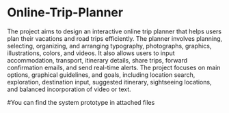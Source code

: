 # Online-Trip-Planner
The project aims to design an interactive online trip planner that helps users plan their vacations and road trips efficiently. The planner involves planning, selecting, organizing, and arranging typography, photographs, graphics, illustrations, colors, and videos. It also allows users to input accommodation, transport, itinerary details, share trips, forward confirmation emails, and send real-time alerts. The project focuses on main options, graphical guidelines, and goals, including location search, exploration, destination input, suggested itinerary, sightseeing locations, and balanced incorporation of video or text.

#You can find the system prototype in attached files
